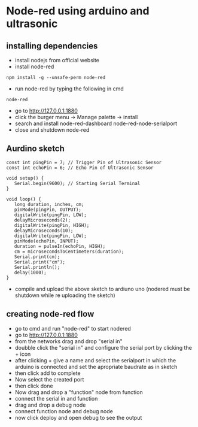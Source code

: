# Node-red using arduino and ultrasonic
## installing dependencies
- install nodejs from official website
- install node-red
```
npm install -g --unsafe-perm node-red
```
- run node-red by typing the following in cmd
```
node-red
```
- go to http://127.0.0.1:1880
- click the burger menu -> Manage palette -> install
- search and install node-red-dashboard node-red-node-serialport
- close and shutdown node-red
## Aurdino sketch
```
const int pingPin = 7; // Trigger Pin of Ultrasonic Sensor
const int echoPin = 6; // Echo Pin of Ultrasonic Sensor

void setup() {
   Serial.begin(9600); // Starting Serial Terminal
}

void loop() {
   long duration, inches, cm;
   pinMode(pingPin, OUTPUT);
   digitalWrite(pingPin, LOW);
   delayMicroseconds(2);
   digitalWrite(pingPin, HIGH);
   delayMicroseconds(10);
   digitalWrite(pingPin, LOW);
   pinMode(echoPin, INPUT);
   duration = pulseIn(echoPin, HIGH);
   cm = microsecondsToCentimeters(duration);
   Serial.print(cm);
   Serial.print("cm");
   Serial.println();
   delay(1000);
}
```
- compile and upload the above sketch to ardiuno uno (nodered must be shutdown while re uploading the sketch)
## creating node-red flow
- go to cmd and run "node-red" to start nodered
- go to http://127.0.0.1:1880
- from the networks drag and drop "serial in"
- doubble click the "serial in" and configure the serial port by clicking the + icon
- after clicking + give a name and select the serialport in which the arduino is connected and set the apropriate baudrate as in sketch
- then click add to complete
- Now select the created port
- then click done
- Now drag and drop a "function" node from function
- connect the serial in and function
- drag and drop a debug node
- connect function node and debug node
- now click deploy and open debug to see the output
